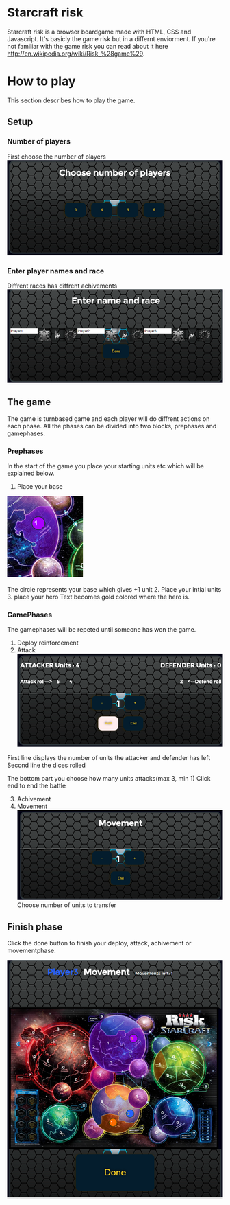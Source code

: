 # Starcraft risk

Starcraft risk is a browser boardgame made with HTML, CSS and Javascript. It's basicly the game risk but in a differnt enviorment. If you're not familiar with the game risk you can read about it here http://en.wikipedia.org/wiki/Risk_%28game%29.

# How to play
This section describes how to play the game.

## Setup
### Number of players
First choose the number of players
![Number of players](https://github.com/whey86/starcraft/blob/master/screens/1.png?raw=true)
### Enter player names and race
Diffrent races has diffrent achivements
![Race and name](https://github.com/whey86/starcraft/blob/master/screens/2.png?raw=true)
## The game
The game is turnbased game and each player will do diffrent actions on each phase. All the phases can be divided into two blocks, prephases and gamephases. 

### Prephases
In the start of the game you place your starting units etc which will be explained below.

1. Place your base

![Base](https://github.com/whey86/starcraft/blob/master/screens/3.png?raw=true)

The circle represents your base which gives +1 unit
2. Place your intial units
3. place your hero 
Text becomes gold colored where the hero is.

### GamePhases
The gamephases will be repeted until someone has won the game.

1. Deploy reinforcement
2. Attack
![Attack](https://github.com/whey86/starcraft/blob/master/screens/4.png?raw=true)

First line displays the number of units the attacker and defender has left
Second line the dices rolled

The bottom part you choose how many units attacks(max 3, min 1)
Click end to end the battle

3. Achivement
4. Movement
![Movement](https://github.com/whey86/starcraft/blob/master/screens/5.png?raw=true)
Choose number of units to transfer


## Finish phase

Click the done button to finish your deploy, attack, achivement or movementphase.

![Movement](https://github.com/whey86/starcraft/blob/master/screens/6.png?raw=true)


